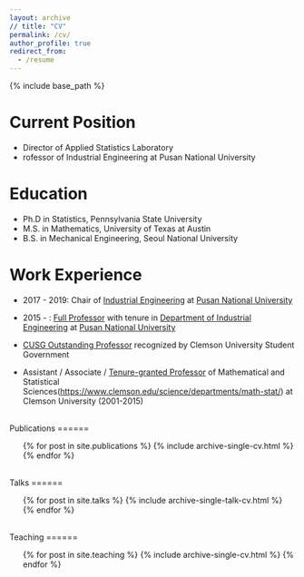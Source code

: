 ```yaml
---
layout: archive
// title: "CV"
permalink: /cv/
author_profile: true
redirect_from:
  - /resume
---
```


{% include base_path %}


Current Position
======
* Director of Applied Statistics Laboratory
* rofessor of Industrial Engineering at Pusan National University <br />


Education
======
* Ph.D in Statistics, Pennsylvania State University
* M.S. in Mathematics, University of Texas at Austin
* B.S. in Mechanical Engineering, Seoul National University <br />



Work Experience
======
* 2017 - 2019: Chair of [Industrial Engineering](ie.pusan.ac.kr) at [Pusan National University](pusan.ac.kr)
<!---
  * Github University
  * Duties included: Tagging issues
  * Supervisor: Professor Git
--->

* 2015 - : [Full Professor](https://drive.google.com/file/d/0B-GVxDJZNtwYblN3NTFYakJHTXc/view) with tenure in [Department of Industrial Engineering](ie.pusan.ac.kr) at [Pusan National University](pusan.ac.kr)

* [CUSG Outstanding Professor](https://drive.google.com/open?id=0B-GVxDJZNtwYVG9jZDJJSGFNNU0)  recognized by Clemson University Student Government

* Assistant / Associate / [Tenure-granted Professor](https://drive.google.com/open?id=0B-GVxDJZNtwYUGg3ZjNGeHU5QTQ) of Mathematical and Statistical Sciences(https://www.clemson.edu/science/departments/math-stat/) at Clemson University (2001-2015)

<br />
Publications
======
  <ul>{% for post in site.publications %}
    {% include archive-single-cv.html %}
  {% endfor %}</ul>
  
<br />
Talks
======
  <ul>{% for post in site.talks %}
    {% include archive-single-talk-cv.html %}
  {% endfor %}</ul>
  
<br />
Teaching
======
  <ul>{% for post in site.teaching %}
    {% include archive-single-cv.html %}
  {% endfor %}</ul>
  

